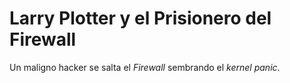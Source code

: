 # Larry Plotter y el Prisionero del Firewall

Un maligno hacker se salta el *Firewall* sembrando el *kernel panic*.
